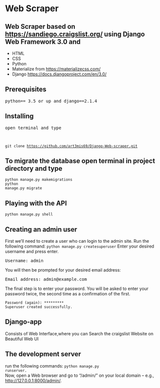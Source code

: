 # Web Scraper
## Web Scraper based on https://sandiego.craigslist.org/ using Django Web Framework 3.0 and 
* HTML
* CSS
* Python
* Materialize from https://materializecss.com/
* Django https://docs.djangoproject.com/en/3.0/
## Prerequisites
<pre>python== 3.5 or up and django==2.1.4</pre>
## Installing
<pre>open terminal and type</pre><br>
<code>git clone  https://github.com/art3mis69/Django-Web-scraper.git</code><br>
## To migrate the database open terminal in project directory and type
<code>python manage.py makemigrations</code><br>
<code>python manage.py migrate</code><br>
## Playing with the API
<code>python manage.py shell</code>
## Creating an admin user
First we’ll need to create a user who can login to the admin site. Run the following command:
<code>python manage.py createsuperuser</code>
Enter your desired username and press enter.
<pre>Username: admin</pre>
You will then be prompted for your desired email address:
<pre>Email address: admin@example.com</pre>
The final step is to enter your password. You will be asked to enter your password twice, the second time as a confirmation of the first.
``` Password: **********
Password (again): *********
Superuser created successfully.
```
## Django-app
Consists of Web Interface,where you can Search the craigslist Website on Beautiful Web UI

## The development server
run the following commands:
<code>python manage.py runserver.</code><br>
Now, open a Web browser and go to “/admin/” on your local domain – e.g., http://127.0.0.1:8000/admin/.

